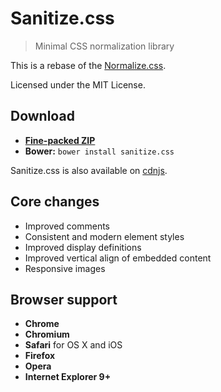 # Sanitize.css

> Minimal CSS normalization library

This is a rebase of the
[Normalize.css](https://github.com/necolas/normalize.css).

Licensed under the MIT License.

## Download

* [**Fine-packed ZIP**](https://github.com/ZDroid/sanitize.css/archive/master.zip)
* **Bower:** `bower install sanitize.css`

Sanitize.css is also available on
[cdnjs](http://cdnjs.com/libraries/sanitize.css/).

## Core changes

* Improved comments
* Consistent and modern element styles
* Improved display definitions
* Improved vertical align of embedded content
* Responsive images

## Browser support

* **Chrome**
* **Chromium**
* **Safari** for OS X and iOS
* **Firefox**
* **Opera**
* **Internet Explorer 9+**
